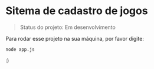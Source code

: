 <h1> Sitema de cadastro de jogos</h1>

> Status do projeto: Em desenvolvimento

Para rodar esse projeto na sua máquina, por favor digite:

```
node app.js
```
:)